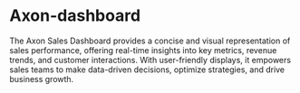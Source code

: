 # Axon-dashboard
The Axon Sales Dashboard provides a concise and visual representation of sales performance, offering real-time insights into key metrics, revenue trends, and customer interactions. With user-friendly displays, it empowers sales teams to make data-driven decisions, optimize strategies, and drive business growth.
